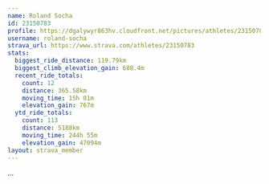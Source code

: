 ```yaml
---
name: Roland Socha
id: 23150783
profile: https://dgalywyr863hv.cloudfront.net/pictures/athletes/23150783/14745672/4/large.jpg
username: roland-socha
strava_url: https://www.strava.com/athletes/23150783
stats:
  biggest_ride_distance: 119.79km
  biggest_climb_elevation_gain: 688.4m
  recent_ride_totals:
    count: 12
    distance: 365.58km
    moving_time: 15h 01m
    elevation_gain: 767m
  ytd_ride_totals:
    count: 113
    distance: 5188km
    moving_time: 244h 55m
    elevation_gain: 47094m
layout: strava_member
--- 
```

...
